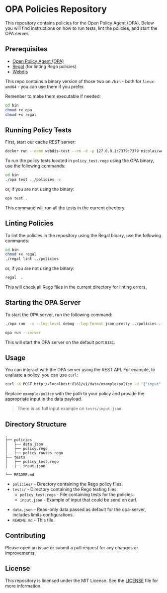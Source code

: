 # OPA Policies Repository

This repository contains policies for the Open Policy Agent (OPA). Below you will find instructions on how to run tests, lint the policies, and start the OPA server.

## Prerequisites

- [Open Policy Agent (OPA)](https://www.openpolicyagent.org/docs/latest/getting-started/)
- [Regal](https://github.com/StyraInc/regal) (for linting Rego policies)
- [Webdis](https://github.com/nicolasff/webdis?tab=readme-ov-file)

This repo contains a binary version of those two on `/bin` - both for `linux-amd64` - you can use them if you prefer.

Remenber to make them executable if needed:

```bash
cd bin
chmod +x opa
chmod +x regal
```

## Running Policy Tests

First, start our cache REST server:
```bash
docker run --name webdis-test --rm -d -p 127.0.0.1:7379:7379 nicolas/webdis
```
To run the policy tests located in `policy_test.rego` using the OPA binary, use the following commands:

```bash
cd bin
./opa test ../policies -v
```

or, if you are not using the binary:

```bash
opa test .
```

This command will run all the tests in the current directory.

## Linting Policies

To lint the policies in the repository using the Regal binary, use the following commands:

```bash
cd bin
chmod +x regal
./regal lint ../policies
```

or, if you are not using the binary:


```bash
regal  .
```

This will check all Rego files in the current directory for linting errors.

## Starting the OPA Server

To start the OPA server, run the following command:

```bash
./opa run  -s --log-level debug --log-format json-pretty ../policies ../data.json
```

```bash
opa run --server
```

This will start the OPA server on the default port `8181`.

## Usage

You can interact with the OPA server using the REST API. For example, to evaluate a policy, you can use `curl`:

```bash
curl -X POST http://localhost:8181/v1/data/example/policy -d '{"input": {}}'
```

Replace `example/policy` with the path to your policy and provide the appropriate input in the data payload.

> There is an full input example on `tests/input.json`
>
## Directory Structure

```
.
├── policies
│   ├── data.json
│   ├── policy.rego
│   ├── policy_routes.rego
├── tests
│   ├── policy_test.rego
│   ├── input.json

└── README.md
```

- `policies/` - Directory containing the Rego policy files.
- `tests/` - Directory containing the Rego testing files.
  - `policy_test.rego` - File containing tests for the policies.
  - `input.json` - Example of input that could be send on curl.
<!-- - `.regal.yml` - Configuration file for Regal linter. -->
  - `data.json` - Read-only data passed as default for the opa-server, includes limits configurations.
- `README.md` - This file.

## Contributing

Please open an issue or submit a pull request for any changes or improvements.

## License

This repository is licensed under the MIT License. See the [LICENSE](LICENSE) file for more information.
